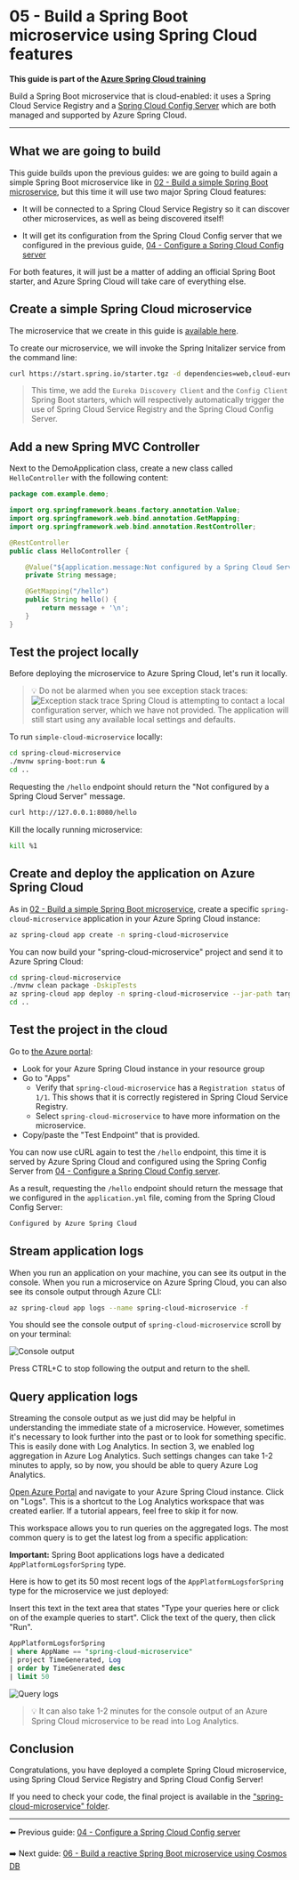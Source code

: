# 05 - Build a Spring Boot microservice using Spring Cloud features

__This guide is part of the [Azure Spring Cloud training](../README.md)__

Build a Spring Boot microservice that is cloud-enabled: it uses a Spring Cloud Service Registry and a [Spring Cloud Config Server](https://cloud.spring.io/spring-cloud-config) which are both managed and supported by Azure Spring Cloud.

---

## What we are going to build

This guide builds upon the previous guides: we are going to build again a simple Spring Boot microservice like in [02 - Build a simple Spring Boot microservice](../02-build-a-simple-spring-boot-microservice/README.md), but this time it will use two major Spring Cloud features:

- It will be connected to a Spring Cloud Service Registry so it can discover other microservices, as well as being discovered itself!

- It will get its configuration from the Spring Cloud Config server that we configured in the previous guide, [04 - Configure a Spring Cloud Config server](../04-configure-a-spring-cloud-config-server/README.md)

For both features, it will just be a matter of adding an official Spring Boot starter, and Azure Spring Cloud will take care of everything else.

## Create a simple Spring Cloud microservice

The microservice that we create in this guide is [available here](spring-cloud-microservice/).

To create our microservice, we will invoke the Spring Initalizer service from the command line:

```bash
curl https://start.spring.io/starter.tgz -d dependencies=web,cloud-eureka,cloud-config-client -d baseDir=spring-cloud-microservice -d bootVersion=2.3.8 -d javaVersion=1.8 | tar -xzvf -
```

> This time, we add the `Eureka Discovery Client` and the `Config Client` Spring Boot starters, which will respectively automatically trigger the use of Spring Cloud Service Registry and the Spring Cloud Config Server.

## Add a new Spring MVC Controller

Next to the DemoApplication class, create a new class called `HelloController` with the following content:

```java
package com.example.demo;

import org.springframework.beans.factory.annotation.Value;
import org.springframework.web.bind.annotation.GetMapping;
import org.springframework.web.bind.annotation.RestController;

@RestController
public class HelloController {

    @Value("${application.message:Not configured by a Spring Cloud Server}")
    private String message;

    @GetMapping("/hello")
    public String hello() {
        return message + '\n';
    }
}
```

## Test the project locally

Before deploying the microservice to Azure Spring Cloud, let's run it locally.

>💡 Do not be alarmed when you see exception stack traces:
> ![Exception stack trace](media/01-exception-stack-trace.png)
>Spring Cloud is attempting to contact a local configuration server, which we have not provided. The application will still start using any available local settings and defaults.

To run `simple-cloud-microservice` locally:

```bash
cd spring-cloud-microservice
./mvnw spring-boot:run &
cd ..
```

Requesting the `/hello` endpoint should return the "Not configured by a Spring Cloud Server" message.

```bash
curl http://127.0.0.1:8080/hello
```

Kill the locally running microservice:

```bash
kill %1
```

## Create and deploy the application on Azure Spring Cloud

As in [02 - Build a simple Spring Boot microservice](../02-build-a-simple-spring-boot-microservice/README.md), create a specific `spring-cloud-microservice` application in your Azure Spring Cloud instance:

```bash
az spring-cloud app create -n spring-cloud-microservice
```

You can now build your "spring-cloud-microservice" project and send it to Azure Spring Cloud:

```bash
cd spring-cloud-microservice
./mvnw clean package -DskipTests
az spring-cloud app deploy -n spring-cloud-microservice --jar-path target/demo-0.0.1-SNAPSHOT.jar
cd ..
```

## Test the project in the cloud

Go to [the Azure portal](https://portal.azure.com/?WT.mc_id=azurespringcloud-github-judubois):

- Look for your Azure Spring Cloud instance in your resource group
- Go to "Apps"
  - Verify that `spring-cloud-microservice` has a `Registration status` of `1/1`. This shows that it is correctly registered in Spring Cloud Service Registry.
  - Select `spring-cloud-microservice` to have more information on the microservice.
- Copy/paste the "Test Endpoint" that is provided.

You can now use cURL again to test the `/hello` endpoint, this time it is served by Azure Spring Cloud and configured using the Spring Config Server from [04 - Configure a Spring Cloud Config server](../04-configure-a-spring-cloud-config-server/README.md).

As a result, requesting the `/hello` endpoint should return the message that we configured in the `application.yml` file, coming from the Spring Cloud Config Server:

```bash
Configured by Azure Spring Cloud
```

## Stream application logs

When you run an application on your machine, you can see its output in the console. When you run a microservice on Azure Spring Cloud, you can also see its console output through Azure CLI:

```bash
az spring-cloud app logs --name spring-cloud-microservice -f
```

You should see the console output of `spring-cloud-microservice` scroll by on your terminal:

![Console output](media/02-console-output.png)

Press CTRL+C to stop following the output and return to the shell.

## Query application logs

Streaming the console output as we just did may be helpful in understanding the immediate state of a microservice. However, sometimes it's necessary to look further into the past or to look for something specific. This is easily done with Log Analytics. In section 3, we enabled log aggregation in Azure Log Analytics. Such settings changes can take 1-2 minutes to apply, so by now, you should be able to query Azure Log Analytics.

[Open Azure Portal](https://portal.azure.com/?WT.mc_id=azurespringcloud-github-judubois) and navigate to your Azure Spring Cloud instance. Click on "Logs". This is a shortcut to the Log Analytics workspace that was created earlier. If a tutorial appears, feel free to skip it for now.

This workspace allows you to run queries on the aggregated logs. The most common query is to get the latest log from a specific application:

__Important:__ Spring Boot applications logs have a dedicated `AppPlatformLogsforSpring` type.

Here is how to get its 50 most recent logs of the `AppPlatformLogsforSpring` type for the microservice we just deployed:

Insert this text in the text area that states "Type your queries here or click on of the example queries to start".  Click the text of the query, then click "Run".

```sql
AppPlatformLogsforSpring
| where AppName == "spring-cloud-microservice"
| project TimeGenerated, Log
| order by TimeGenerated desc
| limit 50
```

![Query logs](media/03-logs-query.png)

>💡 It can also take 1-2 minutes for the console output of an Azure Spring Cloud microservice to be read into Log Analytics.

## Conclusion

Congratulations, you have deployed a complete Spring Cloud microservice, using Spring Cloud Service Registry and Spring Cloud Config Server!

If you need to check your code, the final project is available in the ["spring-cloud-microservice" folder](spring-cloud-microservice/).

---

⬅️ Previous guide: [04 - Configure a Spring Cloud Config server](../04-configure-a-spring-cloud-config-server/README.md)

➡️ Next guide: [06 - Build a reactive Spring Boot microservice using Cosmos DB](../06-build-a-reactive-spring-boot-microservice-using-cosmosdb/README.md)
